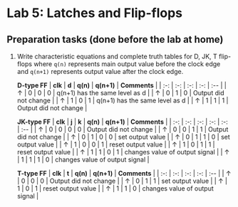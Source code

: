 # Lab 5: Latches and Flip-flops

<!--
![Logo](../../logolink_eng.jpg)
<p align="center">
  The Study of Modern and Developing Engineering BUT<br>
  CZ.02.2.69/0.0/0.0/18_056/0013325
</p>
-->


## Preparation tasks (done before the lab at home)

1. Write characteristic equations and complete truth tables for D, JK, T flip-flops where `q(n)` represents main output value before the clock edge and `q(n+1)` represents output value after the clock edge.



   **D-type FF**
   | **clk** | **d** | **q(n)** | **q(n+1)** | **Comments** |
   | :-: | :-: | :-: | :-: | :-- |
   | ↑ | 0 | 0 | 0 | q(n+1) has the same level as d |
   | ↑ | 0 | 1 | 0 | Output did not change |
   | ↑ | 1 | 0 | 1 | q(n+1) has the same level as d |
   | ↑ | 1 | 1 | 1 | Output did not change |

   **JK-type FF**
   | **clk** | **j** | **k** | **q(n)** | **q(n+1)** | **Comments** |
   | :-: | :-: | :-: | :-: | :-: | :-- |
   | ↑ | 0 | 0 | 0 | 0 | Output did not change |
   | ↑ | 0 | 0 | 1 | 1 | Output did not change |
   | ↑ | 0 | 1 | 0 | 0 | set output value |
   | ↑ | 0 | 1 | 1 | 0 | set output value |
   | ↑ | 1 | 0 | 0 | 1 | reset output value |
   | ↑ | 1 | 0 | 1 | 1 | reset output value |
   | ↑ | 1 | 1 | 0 | 1 | changes value of output signal |
   | ↑ | 1 | 1 | 1 | 0 | changes value of output signal |

   **T-type FF**
   | **clk** | **t** | **q(n)** | **q(n+1)** | **Comments** |
   | :-: | :-: | :-: | :-: | :-- |
   | ↑ | 0 | 0 | 0 | Output did not change |
   | ↑ | 0 | 1 | 1 | set output value |
   | ↑ | 1 | 0 | 1 | reset output value |
   | ↑ | 1 | 1 | 0 | changes value of output signal |

<a name="part1"></a>
